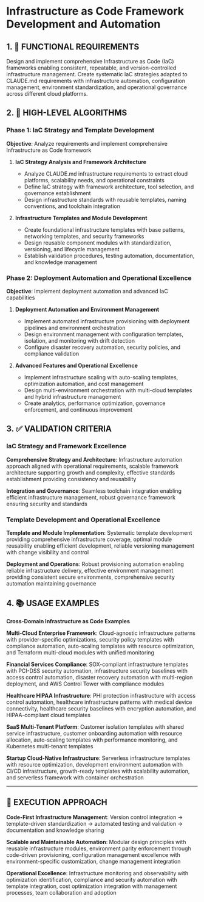 # Infrastructure as Code Framework Development and Automation

## 1. 🎯 FUNCTIONAL REQUIREMENTS

Design and implement comprehensive Infrastructure as Code (IaC) frameworks enabling consistent, repeatable, and version-controlled infrastructure management. Create systematic IaC strategies adapted to CLAUDE.md requirements with infrastructure automation, configuration management, environment standardization, and operational governance across different cloud platforms.

## 2. 🔄 HIGH-LEVEL ALGORITHMS

### Phase 1: IaC Strategy and Template Development
**Objective**: Analyze requirements and implement comprehensive Infrastructure as Code framework

1. **IaC Strategy Analysis and Framework Architecture**
   - Analyze CLAUDE.md infrastructure requirements to extract cloud platforms, scalability needs, and operational constraints
   - Define IaC strategy with framework architecture, tool selection, and governance establishment
   - Design infrastructure standards with reusable templates, naming conventions, and toolchain integration

2. **Infrastructure Templates and Module Development**
   - Create foundational infrastructure templates with base patterns, networking templates, and security frameworks
   - Design reusable component modules with standardization, versioning, and lifecycle management
   - Establish validation procedures, testing automation, documentation, and knowledge management

### Phase 2: Deployment Automation and Operational Excellence
**Objective**: Implement deployment automation and advanced IaC capabilities

1. **Deployment Automation and Environment Management**
   - Implement automated infrastructure provisioning with deployment pipelines and environment orchestration
   - Design environment management with configuration templates, isolation, and monitoring with drift detection
   - Configure disaster recovery automation, security policies, and compliance validation

2. **Advanced Features and Operational Excellence**
   - Implement infrastructure scaling with auto-scaling templates, optimization automation, and cost management
   - Design multi-environment orchestration with multi-cloud templates and hybrid infrastructure management
   - Create analytics, performance optimization, governance enforcement, and continuous improvement

## 3. ✅ VALIDATION CRITERIA

### IaC Strategy and Framework Excellence
**Comprehensive Strategy and Architecture**: Infrastructure automation approach aligned with operational requirements, scalable framework architecture supporting growth and complexity, effective standards establishment providing consistency and reusability

**Integration and Governance**: Seamless toolchain integration enabling efficient infrastructure management, robust governance framework ensuring security and standards

### Template Development and Operational Excellence
**Template and Module Implementation**: Systematic template development providing comprehensive infrastructure coverage, optimal module reusability enabling efficient development, reliable versioning management with change visibility and control

**Deployment and Operations**: Robust provisioning automation enabling reliable infrastructure delivery, effective environment management providing consistent secure environments, comprehensive security automation maintaining governance

## 4. 📚 USAGE EXAMPLES

**Cross-Domain Infrastructure as Code Examples**

**Multi-Cloud Enterprise Framework**: Cloud-agnostic infrastructure patterns with provider-specific optimizations, security policy templates with compliance automation, auto-scaling templates with resource optimization, and Terraform multi-cloud modules with unified monitoring

**Financial Services Compliance**: SOX-compliant infrastructure templates with PCI-DSS security automation, infrastructure security baselines with access control automation, disaster recovery automation with multi-region deployment, and AWS Control Tower with compliance modules

**Healthcare HIPAA Infrastructure**: PHI protection infrastructure with access control automation, healthcare infrastructure patterns with medical device connectivity, healthcare security baselines with encryption automation, and HIPAA-compliant cloud templates

**SaaS Multi-Tenant Platform**: Customer isolation templates with shared service infrastructure, customer onboarding automation with resource allocation, auto-scaling templates with performance monitoring, and Kubernetes multi-tenant templates

**Startup Cloud-Native Infrastructure**: Serverless infrastructure templates with resource optimization, development environment automation with CI/CD infrastructure, growth-ready templates with scalability automation, and serverless framework with container orchestration

---

## 🎯 EXECUTION APPROACH

**Code-First Infrastructure Management**: Version control integration → template-driven standardization → automated testing and validation → documentation and knowledge sharing

**Scalable and Maintainable Automation**: Modular design principles with reusable infrastructure modules, environment parity enforcement through code-driven provisioning, configuration management excellence with environment-specific customization, change management integration

**Operational Excellence**: Infrastructure monitoring and observability with optimization identification, compliance and security automation with template integration, cost optimization integration with management processes, team collaboration and adoption